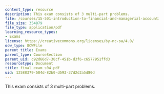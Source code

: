 ```yaml
---
content_type: resource
description: This exam consists of 3 multi-part problems.
file: /courses/15-501-introduction-to-financial-and-managerial-accounting-spring-2004/12588379584d82b0d59337d2d2a5d80d_final_exam_s04.pdf
file_size: 354879
file_type: application/pdf
learning_resource_types:
- Exams
license: https://creativecommons.org/licenses/by-nc-sa/4.0/
ocw_type: OCWFile
parent_title: Exams
parent_type: CourseSection
parent_uid: c92d66d7-30cf-451b-d3f6-c6577951ffd3
resourcetype: Document
title: final_exam_s04.pdf
uid: 12588379-584d-82b0-d593-37d2d2a5d80d
---
```

This exam consists of 3 multi-part problems.